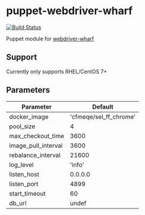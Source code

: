 # puppet-webdriver-wharf

[![Build Status](https://travis-ci.org/jchristi/puppet-webdriver-wharf.svg)](https://travis-ci.org/jchristi/puppet-webdriver-wharf)

Puppet module for [webdriver-wharf](https://github.com/seandst/webdriver-wharf)

## Support
Currently only supports RHEL/CentOS 7+

## Parameters

Parameter | Default
--- | ---
docker_image | 'cfmeqe/sel_ff_chrome'
pool_size | 4
max_checkout_time | 3600
image_pull_interval | 3600
rebalance_interval | 21600
log_level | 'info'
listen_host | 0.0.0.0
listen_port | 4899
start_timeout| 60
db_url | undef
